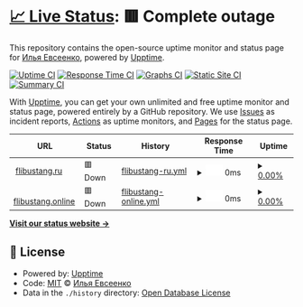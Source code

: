 # [📈 Live Status](https://demo.upptime.js.org): <!--live status--> **🟥 Complete outage**

This repository contains the open-source uptime monitor and status page for [Илья Евсеенко](https://demo.upptime.js.org), powered by [Upptime](https://github.com/upptime/upptime).

[![Uptime CI](https://github.com/LencoDigitexer/flibustang_uptime/workflows/Uptime%20CI/badge.svg)](https://github.com/LencoDigitexer/flibustang_uptime/actions?query=workflow%3A%22Uptime+CI%22)
[![Response Time CI](https://github.com/LencoDigitexer/flibustang_uptime/workflows/Response%20Time%20CI/badge.svg)](https://github.com/LencoDigitexer/flibustang_uptime/actions?query=workflow%3A%22Response+Time+CI%22)
[![Graphs CI](https://github.com/LencoDigitexer/flibustang_uptime/workflows/Graphs%20CI/badge.svg)](https://github.com/LencoDigitexer/flibustang_uptime/actions?query=workflow%3A%22Graphs+CI%22)
[![Static Site CI](https://github.com/LencoDigitexer/flibustang_uptime/workflows/Static%20Site%20CI/badge.svg)](https://github.com/LencoDigitexer/flibustang_uptime/actions?query=workflow%3A%22Static+Site+CI%22)
[![Summary CI](https://github.com/LencoDigitexer/flibustang_uptime/workflows/Summary%20CI/badge.svg)](https://github.com/LencoDigitexer/flibustang_uptime/actions?query=workflow%3A%22Summary+CI%22)

With [Upptime](https://upptime.js.org), you can get your own unlimited and free uptime monitor and status page, powered entirely by a GitHub repository. We use [Issues](https://github.com/LencoDigitexer/flibustang_uptime/issues) as incident reports, [Actions](https://github.com/LencoDigitexer/flibustang_uptime/actions) as uptime monitors, and [Pages](https://demo.upptime.js.org) for the status page.

<!--start: status pages-->
<!-- This summary is generated by Upptime (https://github.com/upptime/upptime) -->
<!-- Do not edit this manually, your changes will be overwritten -->
<!-- prettier-ignore -->
| URL | Status | History | Response Time | Uptime |
| --- | ------ | ------- | ------------- | ------ |
| <img alt="" src="https://icons.duckduckgo.com/ip3/flibustang.ru.ico" height="13"> [flibustang.ru](https://flibustang.ru) | 🟥 Down | [flibustang-ru.yml](https://github.com/LencoDigitexer/flibustang_uptime/commits/HEAD/history/flibustang-ru.yml) | <details><summary><img alt="Response time graph" src="./graphs/flibustang-ru/response-time-week.png" height="20"> 0ms</summary><br><a href="https://LencoDigitexer.github.io/flibustang_uptime/history/flibustang-ru"><img alt="Response time 0" src="https://img.shields.io/endpoint?url=https%3A%2F%2Fraw.githubusercontent.com%2FLencoDigitexer%2Fflibustang_uptime%2FHEAD%2Fapi%2Fflibustang-ru%2Fresponse-time.json"></a><br><a href="https://LencoDigitexer.github.io/flibustang_uptime/history/flibustang-ru"><img alt="24-hour response time 0" src="https://img.shields.io/endpoint?url=https%3A%2F%2Fraw.githubusercontent.com%2FLencoDigitexer%2Fflibustang_uptime%2FHEAD%2Fapi%2Fflibustang-ru%2Fresponse-time-day.json"></a><br><a href="https://LencoDigitexer.github.io/flibustang_uptime/history/flibustang-ru"><img alt="7-day response time 0" src="https://img.shields.io/endpoint?url=https%3A%2F%2Fraw.githubusercontent.com%2FLencoDigitexer%2Fflibustang_uptime%2FHEAD%2Fapi%2Fflibustang-ru%2Fresponse-time-week.json"></a><br><a href="https://LencoDigitexer.github.io/flibustang_uptime/history/flibustang-ru"><img alt="30-day response time 0" src="https://img.shields.io/endpoint?url=https%3A%2F%2Fraw.githubusercontent.com%2FLencoDigitexer%2Fflibustang_uptime%2FHEAD%2Fapi%2Fflibustang-ru%2Fresponse-time-month.json"></a><br><a href="https://LencoDigitexer.github.io/flibustang_uptime/history/flibustang-ru"><img alt="1-year response time 0" src="https://img.shields.io/endpoint?url=https%3A%2F%2Fraw.githubusercontent.com%2FLencoDigitexer%2Fflibustang_uptime%2FHEAD%2Fapi%2Fflibustang-ru%2Fresponse-time-year.json"></a></details> | <details><summary><a href="https://LencoDigitexer.github.io/flibustang_uptime/history/flibustang-ru">0.00%</a></summary><a href="https://LencoDigitexer.github.io/flibustang_uptime/history/flibustang-ru"><img alt="All-time uptime 14.48%" src="https://img.shields.io/endpoint?url=https%3A%2F%2Fraw.githubusercontent.com%2FLencoDigitexer%2Fflibustang_uptime%2FHEAD%2Fapi%2Fflibustang-ru%2Fuptime.json"></a><br><a href="https://LencoDigitexer.github.io/flibustang_uptime/history/flibustang-ru"><img alt="24-hour uptime 0.00%" src="https://img.shields.io/endpoint?url=https%3A%2F%2Fraw.githubusercontent.com%2FLencoDigitexer%2Fflibustang_uptime%2FHEAD%2Fapi%2Fflibustang-ru%2Fuptime-day.json"></a><br><a href="https://LencoDigitexer.github.io/flibustang_uptime/history/flibustang-ru"><img alt="7-day uptime 0.00%" src="https://img.shields.io/endpoint?url=https%3A%2F%2Fraw.githubusercontent.com%2FLencoDigitexer%2Fflibustang_uptime%2FHEAD%2Fapi%2Fflibustang-ru%2Fuptime-week.json"></a><br><a href="https://LencoDigitexer.github.io/flibustang_uptime/history/flibustang-ru"><img alt="30-day uptime 0.00%" src="https://img.shields.io/endpoint?url=https%3A%2F%2Fraw.githubusercontent.com%2FLencoDigitexer%2Fflibustang_uptime%2FHEAD%2Fapi%2Fflibustang-ru%2Fuptime-month.json"></a><br><a href="https://LencoDigitexer.github.io/flibustang_uptime/history/flibustang-ru"><img alt="1-year uptime 0.00%" src="https://img.shields.io/endpoint?url=https%3A%2F%2Fraw.githubusercontent.com%2FLencoDigitexer%2Fflibustang_uptime%2FHEAD%2Fapi%2Fflibustang-ru%2Fuptime-year.json"></a></details>
| <img alt="" src="https://icons.duckduckgo.com/ip3/flibustang.online.ico" height="13"> [flibustang.online](https://flibustang.online) | 🟥 Down | [flibustang-online.yml](https://github.com/LencoDigitexer/flibustang_uptime/commits/HEAD/history/flibustang-online.yml) | <details><summary><img alt="Response time graph" src="./graphs/flibustang-online/response-time-week.png" height="20"> 0ms</summary><br><a href="https://LencoDigitexer.github.io/flibustang_uptime/history/flibustang-online"><img alt="Response time 0" src="https://img.shields.io/endpoint?url=https%3A%2F%2Fraw.githubusercontent.com%2FLencoDigitexer%2Fflibustang_uptime%2FHEAD%2Fapi%2Fflibustang-online%2Fresponse-time.json"></a><br><a href="https://LencoDigitexer.github.io/flibustang_uptime/history/flibustang-online"><img alt="24-hour response time 0" src="https://img.shields.io/endpoint?url=https%3A%2F%2Fraw.githubusercontent.com%2FLencoDigitexer%2Fflibustang_uptime%2FHEAD%2Fapi%2Fflibustang-online%2Fresponse-time-day.json"></a><br><a href="https://LencoDigitexer.github.io/flibustang_uptime/history/flibustang-online"><img alt="7-day response time 0" src="https://img.shields.io/endpoint?url=https%3A%2F%2Fraw.githubusercontent.com%2FLencoDigitexer%2Fflibustang_uptime%2FHEAD%2Fapi%2Fflibustang-online%2Fresponse-time-week.json"></a><br><a href="https://LencoDigitexer.github.io/flibustang_uptime/history/flibustang-online"><img alt="30-day response time 0" src="https://img.shields.io/endpoint?url=https%3A%2F%2Fraw.githubusercontent.com%2FLencoDigitexer%2Fflibustang_uptime%2FHEAD%2Fapi%2Fflibustang-online%2Fresponse-time-month.json"></a><br><a href="https://LencoDigitexer.github.io/flibustang_uptime/history/flibustang-online"><img alt="1-year response time 0" src="https://img.shields.io/endpoint?url=https%3A%2F%2Fraw.githubusercontent.com%2FLencoDigitexer%2Fflibustang_uptime%2FHEAD%2Fapi%2Fflibustang-online%2Fresponse-time-year.json"></a></details> | <details><summary><a href="https://LencoDigitexer.github.io/flibustang_uptime/history/flibustang-online">0.00%</a></summary><a href="https://LencoDigitexer.github.io/flibustang_uptime/history/flibustang-online"><img alt="All-time uptime 30.87%" src="https://img.shields.io/endpoint?url=https%3A%2F%2Fraw.githubusercontent.com%2FLencoDigitexer%2Fflibustang_uptime%2FHEAD%2Fapi%2Fflibustang-online%2Fuptime.json"></a><br><a href="https://LencoDigitexer.github.io/flibustang_uptime/history/flibustang-online"><img alt="24-hour uptime 0.00%" src="https://img.shields.io/endpoint?url=https%3A%2F%2Fraw.githubusercontent.com%2FLencoDigitexer%2Fflibustang_uptime%2FHEAD%2Fapi%2Fflibustang-online%2Fuptime-day.json"></a><br><a href="https://LencoDigitexer.github.io/flibustang_uptime/history/flibustang-online"><img alt="7-day uptime 0.00%" src="https://img.shields.io/endpoint?url=https%3A%2F%2Fraw.githubusercontent.com%2FLencoDigitexer%2Fflibustang_uptime%2FHEAD%2Fapi%2Fflibustang-online%2Fuptime-week.json"></a><br><a href="https://LencoDigitexer.github.io/flibustang_uptime/history/flibustang-online"><img alt="30-day uptime 0.00%" src="https://img.shields.io/endpoint?url=https%3A%2F%2Fraw.githubusercontent.com%2FLencoDigitexer%2Fflibustang_uptime%2FHEAD%2Fapi%2Fflibustang-online%2Fuptime-month.json"></a><br><a href="https://LencoDigitexer.github.io/flibustang_uptime/history/flibustang-online"><img alt="1-year uptime 0.00%" src="https://img.shields.io/endpoint?url=https%3A%2F%2Fraw.githubusercontent.com%2FLencoDigitexer%2Fflibustang_uptime%2FHEAD%2Fapi%2Fflibustang-online%2Fuptime-year.json"></a></details>

<!--end: status pages-->

[**Visit our status website →**](https://demo.upptime.js.org)

## 📄 License

- Powered by: [Upptime](https://github.com/upptime/upptime)
- Code: [MIT](./LICENSE) © [Илья Евсеенко](https://demo.upptime.js.org)
- Data in the `./history` directory: [Open Database License](https://opendatacommons.org/licenses/odbl/1-0/)

